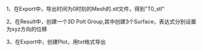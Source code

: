 1、在Export中，导出时间为0时刻的Mesh的.stl文件，得到"T0_stl"

2、在Result中，创建一个3D Polt Group,其中创建3个Surface，表达式分别设置为xyz方向的位移

3、在Export中，创建Plot，用txt格式导出
